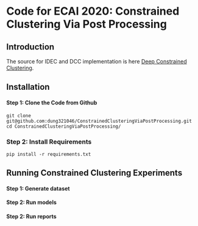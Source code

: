 # Code for ECAI 2020: Constrained Clustering Via Post Processing
 
## Introduction


The source for IDEC and DCC implementation is here [Deep Constrained Clustering](https://github.com/blueocean92/deep_constrained_clustering).
## Installation


#### Step 1: Clone the Code from Github
```
git clone git@github.com:dung321046/ConstrainedClusteringViaPostProcessing.git
cd ConstrainedClusteringViaPostProcessing/
```
### Step 2: Install Requirements
```
pip install -r requirements.txt 
```

## Running Constrained Clustering Experiments


#### Step 1: Generate dataset


#### Step 2: Run models


#### Step 2: Run reports

